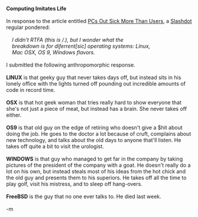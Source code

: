 <b>Computing Imitates Life</b>
<br />
<br />In response to the article entitled <a href="http://zdnet.com.com/2100-1105_2-5247634.html">PCs Out Sick More Than Users</a>, a <a href="http://slashdot.org">Slashdot</a> regular pondered:
<br />
<br />&nbsp;&nbsp;&nbsp;&nbsp;<i>I didn't RTFA (this is /.), but I wonder what the 
<br />&nbsp;&nbsp;&nbsp;&nbsp;breakdown is for diferrent[sic] operating systems: Linux, 
<br />&nbsp;&nbsp;&nbsp;&nbsp;Mac OSX, OS 9, Windows flavors.</i>
<br />
<br />I submitted the following anthropomorphic response.
<br />
<br /><b>LINUX</b> is that geeky guy that never takes days off, but instead sits in his lonely office with the lights turned off pounding out incredible amounts of code in record time.
<br />
<br /><b>OSX</b> is that hot geek woman that tries really hard to show everyone that she's not just a piece of meat, but instead has a brain. She never takes off either.
<br />
<br /><b>OS9</b> is that old guy on the edge of retiring who doesn't give a $hit about doing the job. He goes to the doctor a lot because of cruft, complains about new technology, and talks about the old days to anyone that'll listen. He takes off quite a bit to visit the urologist.
<br />
<br /><b>WINDOWS</b> is that guy who managed to get far in the company by taking pictures of the president of the company with a goat. He doesn't really do a lot on his own, but instead steals most of his ideas from the hot chick and the old guy and presents them to his superiors. He takes off all the time to play golf, visit his mistress, and to sleep off hang-overs.
<br />
<br /><b>FreeBSD</b> is the guy that no one ever talks to.  He died last week.
<br />
<br />-m
<br />